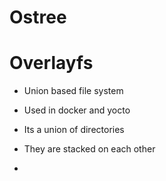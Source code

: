 Ostree
======

# Overlayfs

- Union based file system
- Used in docker and yocto

- Its a union of directories
- They are stacked on each other
- 